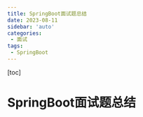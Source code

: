 ```yaml
---
title: SpringBoot面试题总结
date: 2023-08-11
sidebar: 'auto'
categories: 
 - 面试
tags:
 - SpringBoot
---
```


[toc]

# SpringBoot面试题总结
